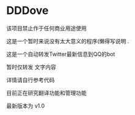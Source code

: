 # DDDove
该项目禁止作于任何商业用途使用

这是一个暂时来说没有太大意义的程序(懒得写说明 .

这是一个自动转发Twitter最新信息到QQ的bot 

暂时仅转发 文字内容

详情请自行参考代码 

目前正在研究翻译功能和管理功能

最新版本为 v1.0 
